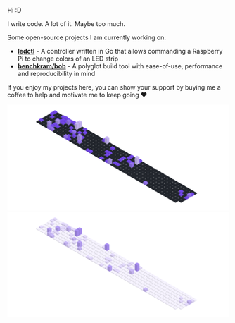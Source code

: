 Hi :D

I write code. A lot of it. Maybe too much.

Some open-source projects I am currently working on:
- [**ledctl**](https://github.com/rdnt/ledctl) - A controller written in Go that allows commanding a Raspberry Pi to change colors of an LED strip
- [**benchkram/bob**](https://github.com/benchkram/bob) - A polyglot build tool with ease-of-use, performance and reproducibility in mind

If you enjoy my projects here, you can show your support by buying me a coffee to help and motivate me to keep going ❤️

![Contributions](https://github.com/rdnt/rdnt/blob/assets/contributions-dark.svg?raw=true#gh-dark-mode-only)
![Contributions](https://github.com/rdnt/rdnt/blob/assets/contributions-light.svg?raw=true#gh-light-mode-only)
